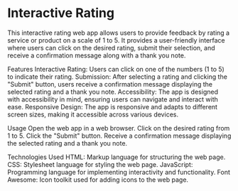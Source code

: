 # Interactive Rating

This interactive rating web app allows users to provide feedback by rating a service or product on a scale of 1 to 5. It provides a user-friendly interface where users can click on the desired rating, submit their selection, and receive a confirmation message along with a thank you note.

Features
Interactive Rating: Users can click on one of the numbers (1 to 5) to indicate their rating.
Submission: After selecting a rating and clicking the "Submit" button, users receive a confirmation message displaying the selected rating and a thank you note.
Accessibility: The app is designed with accessibility in mind, ensuring users can navigate and interact with ease.
Responsive Design: The app is responsive and adapts to different screen sizes, making it accessible across various devices.

Usage
Open the web app in a web browser.
Click on the desired rating from 1 to 5.
Click the "Submit" button.
Receive a confirmation message displaying the selected rating and a thank you note.

Technologies Used
HTML: Markup language for structuring the web page.
CSS: Stylesheet language for styling the web page.
JavaScript: Programming language for implementing interactivity and functionality.
Font Awesome: Icon toolkit used for adding icons to the web page.

